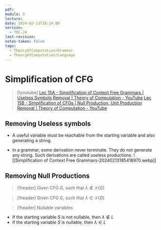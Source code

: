 ```yaml
---
pdf: 
module: 5
lecture: 
date: 2024-02-13T18:14:00
version:
  - TOC-24
last-revision: 
notes-taken: false
tags:
  - TheoryOfComputation/Grammar
  - TheoryOfComputation/Language
---
```

# Simplification of CFG

> [!youtube] 
> [Lec 15A - Simplification of Context Free Grammars | Useless Symbols Removal | Theory of Computation - YouTube](https://www.youtube.com/watch?v=QgS_7rtB8PU)
> [Lec 15B - Simplification of CFGs | Null Production, Unit Production Removal | Theory of Computation - YouTube](https://www.youtube.com/watch?v=LVy5W9ntMeY)


## Removing Useless symbols
- A useful variable must be reachable from the starting variable and also generating a string.

- In a grammar, some derivation never terminate. They do not generate any string. Such derivations are called useless productions.
![[Simplification of Context Free Grammars-20240213185418970.webp]]

## Removing Null Productions

> [!header] Given CFG $G$, such that $\lambda \not\in \mathcal{L}(G)$


> [!header] Given CFG $G$, such that $\lambda \in \mathcal{L}(G)$


> [!header] Nullable variables

- If the starting variable $S$ is not nullable, then $\lambda \not\in L$ 
- If the starting variable $S$ is nullable, then $\lambda \in L$ 

